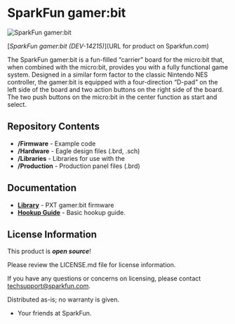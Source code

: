 SparkFun gamer:bit
========================================

![SparkFun gamer:bit](https://www.sparkfun.com/products/14215)

[*SparkFun gamer:bit (DEV-14215)*](URL for product on Sparkfun.com)

The SparkFun gamer:bit is a fun-filled “carrier” board for the micro:bit that, when combined with the micro:bit, provides you with a fully functional game system. Designed in a similar form factor to the classic Nintendo NES controller, the gamer:bit is equipped with a four-direction “D-pad” on the left side of the board and two action buttons on the right side of the board. The two push buttons on the micro:bit in the center function as start and select.

Repository Contents
-------------------

* **/Firmware** - Example code 
* **/Hardware** - Eagle design files (.brd, .sch)
* **/Libraries** - Libraries for use with the <PRODUCT NAME>
* **/Production** - Production panel files (.brd)

Documentation
--------------
* **[Library](https://github.com/sparkfun/pxt-gamer-bit)** - PXT gamer:bit firmware
* **[Hookup Guide](https://learn.sparkfun.com/tutorials/microarcade-kit-experiment-guide/hardware-overview)** - Basic hookup guide.

License Information
-------------------

This product is _**open source**_! 

Please review the LICENSE.md file for license information. 

If you have any questions or concerns on licensing, please contact techsupport@sparkfun.com.

Distributed as-is; no warranty is given.

- Your friends at SparkFun.

